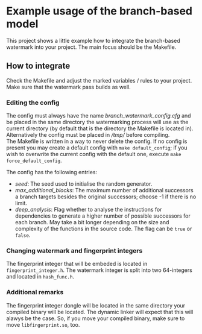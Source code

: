 # Example usage of the branch-based model

This project shows a little example how to integrate the branch-based watermark into your project.
The main focus should be the Makefile.

## How to integrate

Check the Makefile and adjust the marked variables / rules to your project. Make sure that
the watermark pass builds as well.

### Editing the config

The config must always have the name *branch_watermark_config.cfg* and be placed in the same directory
the watermarking process will use as the current directory (by default that is the directory
the Makefile is located in). Alternatively the config must be placed in */tmp/* before compiling.  
The Makefile is written in a way to never delete the config. If no config is present you may
create a default config with `make default_config`; if you wish to overwrite the current
config with the default one, execute `make force_default_config`.

The config has the following entries:
-  *seed*: The seed used to initialise the random generator.
-  *max_additional_blocks*: The maximum number of additional successors a branch targets besides the original
   successors; choose -1 if there is no limit.
-  *deep_analysis*: Flag whether to analyse the instructions for dependencies to generate a higher
   number of possible successors for each branch. May take a bit longer depending on the size and complexity
	 of the functions in the source code. The flag can be `true` or `false`.

### Changing watermark and fingerprint integers

The fingerprint integer that will be embeded is located in `fingerprint_integer.h`. The watermark
integer is split into two 64-integers and located in `hash_func.h`.

### Additional remarks

The fingerprint integer dongle will be located in the same directory your compiled
binary will be located. The dynamic linker will expect that this will alawys be the case.
So, if you move your compiled binary, make sure to move `libfingerprint.so`, too.
